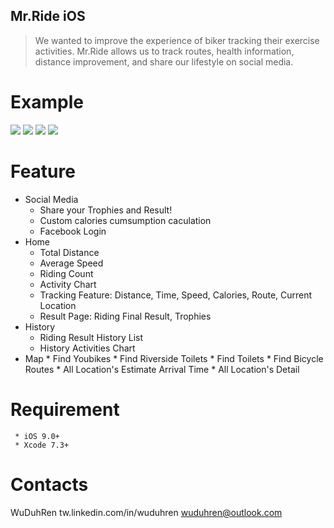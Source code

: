 ## Mr.Ride iOS
> We wanted to improve the experience of biker tracking their exercise activities. Mr.Ride allows us to track routes, health information, distance improvement, and share our lifestyle on social media.

# Example
![](https://i.imgur.com/KAEZOkD.png)
![](https://i.imgur.com/GmwmT0U.png)
![](https://i.imgur.com/MwyYZEb.png)
![](https://i.imgur.com/OUE8yBJ.png)


# Feature
  * Social Media
    * Share your Trophies and Result!
    * Custom calories cumsumption caculation
    * Facebook Login
  * Home
    * Total Distance
    * Average Speed
    * Riding Count
    * Activity Chart
    * Tracking Feature: Distance, Time, Speed, Calories, Route, Current Location
    * Result Page: Riding Final Result, Trophies
  * History
    * Riding Result History List
    * History Activities Chart
   * Map
    * Find Youbikes
    * Find Riverside Toilets
    * Find Toilets
    * Find Bicycle Routes
    * All Location's Estimate Arrival Time
    * All Location's Detail

# Requirement
     * iOS 9.0+
     * Xcode 7.3+
  

# Contacts
WuDuhRen
tw.linkedin.com/in/wuduhren
wuduhren@outlook.com

